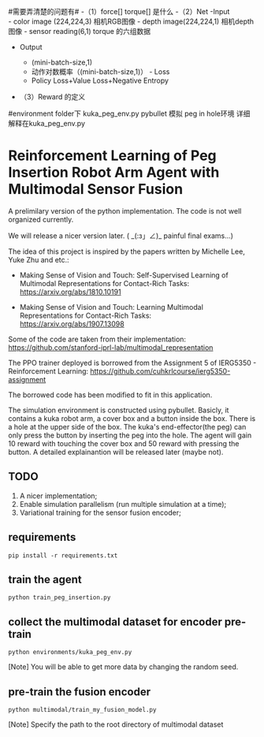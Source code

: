 #需要弄清楚的问题有#
-（1）force[] torque[] 是什么
-（2）Net 
    -Input  
        - color image (224,224,3) 相机RGB图像
        - depth image(224,224,1) 相机depth图像
        - sensor reading(6,1) torque 的六组数据
  -  Output
        - (mini-batch-size,1)
        - 动作对数概率（(mini-batch-size,1)）
    - Loss
        - Policy Loss+Value Loss+Negative Entropy
  
- （3）Reward 的定义

#environment folder下 kuka_peg_env.py pybullet 模拟 peg in hole环境
详细解释在kuka_peg_env.py

# Reinforcement Learning of Peg Insertion Robot Arm Agent with Multimodal Sensor Fusion 

A prelimilary version of the python implementation. The code is not well organized currently. 

We will release a nicer version later. ( \_(:з」∠)\_ painful final exams...)

The idea of this project is inspired by the papers written by Michelle Lee, Yuke Zhu and etc.:

- Making Sense of Vision and Touch: Self-Supervised Learning of Multimodal Representations for Contact-Rich Tasks: https://arxiv.org/abs/1810.10191

- Making Sense of Vision and Touch: Learning Multimodal Representations for Contact-Rich Tasks: https://arxiv.org/abs/1907.13098

Some of the code are taken from their implementation: https://github.com/stanford-iprl-lab/multimodal_representation

The PPO trainer deployed is borrowed from the Assignment 5 of IERG5350 - Reinforcement Learning: https://github.com/cuhkrlcourse/ierg5350-assignment

The borrowed code has been modified to fit in this application.

The simulation environment is constructed using pybullet. Basicly, it contains a kuka robot arm, a cover box and a button inside the box. There is a hole at the upper side of the box. The kuka's end-effector(the peg) can only press the button by inserting the peg into the hole. The agent will gain 10 reward with touching the cover box and 50 reward with pressing the button. A detailed explainantion will be released later (maybe not).

## TODO
1. A nicer implementation;
2. Enable simulation parallelism (run multiple simulation at a time);
3. Variational training for the sensor fusion encoder;

## requirements
`pip install -r requirements.txt`

## train the agent
`python train_peg_insertion.py`


## collect the multimodal dataset for encoder pre-train
`python environments/kuka_peg_env.py`

\[Note\] You will be able to get more data by changing the random seed.

## pre-train the fusion encoder
`python multimodal/train_my_fusion_model.py`

\[Note\] Specify the path to the root directory of multimodal dataset
